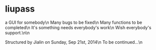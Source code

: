 liupass
=======

a GUI for somebody\n
Many bugs to be fixed\n
Many functions to be completed\n
It's something needs everybody's work\n
Wish everybody's support.\n\n

Structured by Jialin on Sunday, Sep 21st, 2014\n
To be continued...\n
